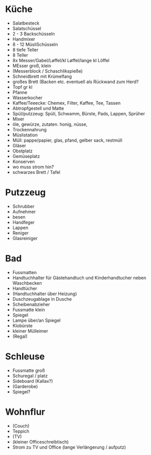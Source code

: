 <html>
<meta charset="UTF-8">

# Küche

- Salatbesteck
- Salatschüssel
- 2 - 3 Backschüsseln
- Handmixer
- 8 - 12 MüsliSchüsseln
- 8 tiefe Teller
- 8 Teller
- 8x Messer/Gabel/Løffel/kl Løffel/lange kl Löffel
- MEsser groß, klein
- (Messerblock / Schaschlikspieße)
- Schneidbrett mit Krümelfang
- großes Brett (Backen etc. eventuell als Rückwand zum Herd?
- Topf gr kl
- Pfanne
- Wasserkocher
- Kaffee/Teeecke: Chemex, Filter, Kaffee, Tee, Tassen
- Abtropfgestell und Matte
- Spül/putzzeug: Spüli, Schwamm, Bürste, Pads, Lappen, Sprüher
- Mixer
- öle, gewürze, zutaten. honig, nüsse, 
- Trockennahrung
- Müslistation
- Müll: pappe/papier, glas, pfand, gelber sack, restmüll
- Gläser
- Obstplatz
- Gemüseplatz
- Konserven
- wo muss strom hin?
- schwarzes Brett / Tafel


# Putzzeug

- Schrubber
- Aufnehmer
- besen
- Handfeger
- Lappen
- Reniger
- Glasreiniger

# Bad

- Fussmatten
- Handtuchhalter für Gästehandtuch und Kinderhandtucher neben Waschbecken
- Handtücher
- (Handtuchhalter über Heizung)
- Duschzeugablage in Dusche
- Scheibenabzieher
- Fussmatte klein
- Spiegel
- Lampe über/an Spiegel
- Klobürste
- kleiner Mülleimer
- (Regal)

# Schleuse

- Fussmatte groß
- Schuregal / platz
- Sideboard (Kallax?)
- (Garderobe)
- Spiegel?

# Wohnflur

- (Couch)
- Teppich
- (TV)
- (kleiner Officeschreibtisch)
- Strom zu TV und Office (lange Verlängerung / aufputz)
